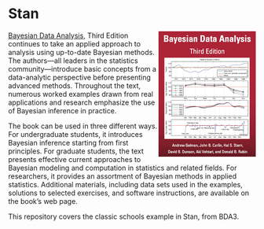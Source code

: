 # Stan

<img src="img/cover.png" align="right" />

[Bayesian Data Analysis](http://www.stat.columbia.edu/~gelman/book/), Third Edition continues to take an applied approach to analysis using up-to-date Bayesian methods. The authors—all leaders in the statistics community—introduce basic concepts from a data-analytic perspective before presenting advanced methods. Throughout the text, numerous worked examples drawn from real applications and research emphasize the use of Bayesian inference in practice.

The book can be used in three different ways. For undergraduate students, it introduces Bayesian inference starting from first principles. For graduate students, the text presents effective current approaches to Bayesian modeling and computation in statistics and related fields. For researchers, it provides an assortment of Bayesian methods in applied statistics. Additional materials, including data sets used in the examples, solutions to selected exercises, and software instructions, are available on the book’s web page.

This repository covers the classic schools example in Stan, from BDA3.